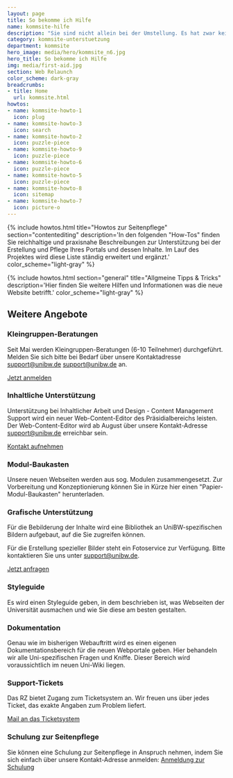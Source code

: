 ```yaml
---
layout: page
title: So bekomme ich Hilfe
name: kommsite-hilfe
description: "Sie sind nicht allein bei der Umstellung. Es hat zwar keiner Manpower übrig und die Resourcen sind stets knapp. Trotzdem stehen Ihnen eine Reihe an Möglichkeiten zur Verfügung, gut durch die Umstellung zu kommen und schnell die neuen Möglichkeiten nutzen zu können. Lesen Sie hier, wie…"
category: kommsite-unterstuetzung
department: kommsite
hero_image: media/hero/kommsite_n6.jpg
hero_title: So bekomme ich Hilfe
img: media/first-aid.jpg
section: Web Relaunch
color_scheme: dark-gray
breadcrumbs:
- title: Home
  url: kommsite.html
howtos:
- name: kommsite-howto-1
  icon: plug
- name: kommsite-howto-3
  icon: search
- name: kommsite-howto-2
  icon: puzzle-piece
- name: kommsite-howto-9
  icon: puzzle-piece
- name: kommsite-howto-6
  icon: puzzle-piece
- name: kommsite-howto-5
  icon: puzzle-piece
- name: kommsite-howto-8
  icon: sitemap
- name: kommsite-howto-7
  icon: picture-o
---
```



{% include howtos.html
    title="Howtos zur Seitenpflege"
    section="contentediting"
    description='In den folgenden "How-Tos" finden Sie reichhaltige und praxisnahe Beschreibungen zur Unterstützung bei der Erstellung und Pflege Ihres Portals und dessen Inhalte. Im Lauf des Projektes wird diese Liste ständig erweitert und ergänzt.'
    color_scheme="light-gray" %}

{% include howtos.html
    section="general"
    title="Allgmeine Tipps & Tricks"
    description='Hier  finden Sie weitere Hilfen und Informationen was die neue Website betrifft.'
    color_scheme="light-gray" %}


<div class="section-title">
  <div class="row">
      <div class="col-md-12">    
        <h2 class="module-title line-bottom">Weitere Angebote</h2>
      </div>
  </div>
</div>

### Kleingruppen-Beratungen

Seit Mai werden Kleingruppen-Beratungen (6-10 Teilnehmer) durchgeführt. Melden Sie sich bitte bei Bedarf über unsere Kontaktadresse support@unibw.de support@unibw.de an.

<a class="btn btn-lg btn-theme-colored" href="mailto:support@unibw.de"><i class="fa fa-envelope-o"></i> Jetzt anmelden</a>


### Inhaltliche Unterstützung

Unterstützung bei Inhaltlicher Arbeit und Design - Content Management Support wird ein neuer Web-Content-Editor des Präsidialbereichs leisten. Der Web-Content-Editor wird ab August über unsere Kontakt-Adresse support@unibw.de erreichbar sein.

<a class="btn btn-lg btn-theme-colored" href="mailto:support@unibw.de"><i class="fa fa-envelope-o"></i> Kontakt aufnehmen</a>


### Modul-Baukasten

Unsere neuen Webseiten werden aus sog. Modulen zusammengesetzt. Zur Vorbereitung und Konzeptionierung können Sie in Kürze hier einen "Papier-Modul-Baukasten" herunterladen.


### Grafische Unterstützung

Für die Bebilderung der Inhalte wird eine Bibliothek an UniBW-spezifischen Bildern aufgebaut, auf die Sie zugreifen können.

Für die Erstellung spezieller Bilder steht ein Fotoservice zur Verfügung. Bitte kontaktieren Sie uns unter support@unibw.de.

<a class="btn btn-lg btn-theme-colored" href="mailto:support@unibw.de"><i class="fa fa-envelope-o"></i> Jetzt anfragen</a>



### Styleguide

Es wird einen Styleguide geben, in dem beschrieben ist, was Webseiten der Universität ausmachen und wie Sie diese am besten gestalten.


### Dokumentation

Genau wie im bisherigen Webauftritt wird es einen eigenen Dokumentationsbereich für die neuen Webportale geben. Hier behandeln wir alle Uni-spezifischen Fragen und Kniffe. Dieser Bereich wird voraussichtlich im neuen Uni-Wiki liegen.



### Support-Tickets

Das RZ bietet Zugang zum Ticketsystem an. Wir freuen uns über jedes Ticket, das exakte Angaben zum Problem liefert.


<a class="btn btn-lg btn-theme-colored" href="mailto:support@unibw.de"><i class="fa fa-envelope-o"></i> Mail an das Ticketsystem</a>


### Schulung zur Seitenpflege

Sie können eine Schulung zur Seitenpflege in Anspruch nehmen, indem Sie sich einfach über unsere Kontakt-Adresse anmelden:
<a class="btn btn-lg btn-theme-colored" href="mailto:support@unibw.de"><i class="fa fa-envelope-o"></i> Anmeldung zur Schulung</a>





